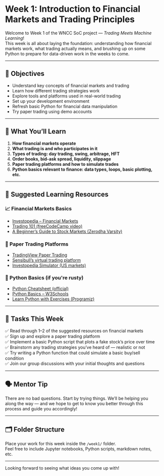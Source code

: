 # Week 1: Introduction to Financial Markets and Trading Principles

Welcome to Week 1 of the WNCC SoC project — *Trading Meets Machine Learning*!  
This week is all about laying the foundation: understanding how financial markets work, what trading actually means, and brushing up on some Python to prepare for data-driven work in the weeks to come.

---

## 📌 Objectives

- Understand key concepts of financial markets and trading
- Learn how different trading strategies work
- Explore tools and platforms used in real-world trading
- Set up your development environment
- Refresh basic Python for financial data manipulation
- Try paper trading using demo accounts

---

## 🧠 What You’ll Learn

1. **How financial markets operate**
2. **What trading is and who participates in it**
3. **Types of trading: day trading, swing, arbitrage, HFT**
4. **Order books, bid-ask spread, liquidity, slippage**
5. **Paper trading platforms and how to simulate trades**
6. **Python basics relevant to finance: data types, loops, basic plotting, etc.**

---

## 📘 Suggested Learning Resources

### 📈 Financial Markets Basics

- [Investopedia – Financial Markets](https://www.investopedia.com/terms/f/financial-market.asp)
- [Trading 101 (freeCodeCamp video)](https://www.youtube.com/watch?v=p7HKvqRI_Bo)
- [A Beginner’s Guide to Stock Markets (Zerodha Varsity)](https://zerodha.com/varsity/module/introduction-to-stock-markets/)

### 🧪 Paper Trading Platforms

- [TradingView Paper Trading](https://www.tradingview.com/)
- [Sensibull’s virtual trading platform](https://sensibull.com/)
- [Investopedia Simulator (US markets)](https://www.investopedia.com/simulator/)

### 🐍 Python Basics (if you're rusty)

- [Python Cheatsheet (official)](https://docs.python.org/3/cheatsheet/)
- [Python Basics – W3Schools](https://www.w3schools.com/python/)
- [Learn Python with Exercises (Programiz)](https://www.programiz.com/python-programming)

---

## 🧪 Tasks This Week

✅ Read through 1–2 of the suggested resources on financial markets  
✅ Sign up and explore a paper trading platform  
✅ Implement a basic Python script that plots a fake stock’s price over time  
✅ Brainstorm any trading strategies you’ve heard of — realistic or not  
✅ Try writing a Python function that could simulate a basic buy/sell condition  
✅ Join our group discussions with your initial thoughts and questions

---

## 🗣️ Mentor Tip

There are no bad questions. Start by trying things. We’ll be helping you along the way — and we hope to get to know you better through this process and guide you accordingly!

---

## 🗂️ Folder Structure

Place your work for this week inside the `/week1/` folder.  
Feel free to include Jupyter notebooks, Python scripts, markdown notes, etc.

---

Looking forward to seeing what ideas you come up with!
